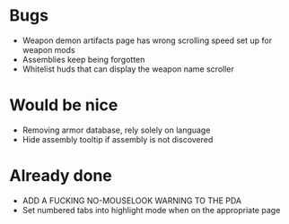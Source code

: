 # Bugs
* Weapon demon artifacts page has wrong scrolling speed set up for weapon mods
* Assemblies keep being forgotten
* Whitelist huds that can display the weapon name scroller

# Would be nice
* Removing armor database, rely solely on language
* Hide assembly tooltip if assembly is not discovered

# Already done
* ADD A FUCKING NO-MOUSELOOK WARNING TO THE PDA
* Set numbered tabs into highlight mode when on the appropriate page
